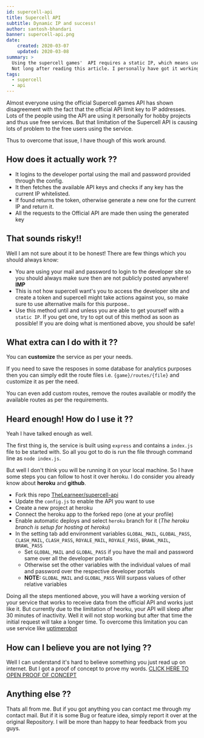 ```yaml
---
id: supercell-api
title: Supercell API
subtitle: Dynamic IP and success!
author: santosh-bhandari
banner: supercell-api.png
date:
    created: 2020-03-07
    updated: 2020-03-08
summary: >
  Using the supercell games'  API requires a static IP, which means users doing hobby projects will not be able to use them.
  Not long after reading this article. I personally have got it working and so will you.
tags:
  - supercell
  - api
---
```


Almost everyone using the official Supercell games API has shown disagreement with the fact that the official API limit key to IP addresses.
Lots of the people using the API are using it personally for hobby projects and thus use free services. But that limitation of the Supercell API is causing lots of problem to the free users using the service.

Thus to overcome that issue, I have though of this work around.

## **How does it actually work ??**
- It logins to the developer portal using the mail and password provided through the config.
- It then fetches the available API keys and checks if any key has the current IP whitelisted.
- If found returns the token, otherwise generate a new one for the current IP and return it.
- All the requests to the Official API are made then using the generated key

## **That sounds risky!!**
Well I am not sure about it to be honest! There are few things which you should always know:
- You are using your mail and password to login to the developer site so you should always make sure then are not publicly posted anywhere! **IMP**
- This is not how supercell want's you to access the developer site and create a token and supercell might take actions against you, so make sure to use alternative mails for this purpose..
- Use this method until and unless you are able to get yourself with a `static IP`. If you get one, try to opt out of this method as soon as possible!
If you are doing what is mentioned above, you should be safe!

## **What extra can I do with it ??**
You can **customize** the service as per your needs.

If you need to save the resposes in some database for analytics purposes then you can simply edit the route files i.e. `{game}/routes/{file}` and customize it as per the need.

You can even add custom routes, remove the routes available or modify the available routes as per the requirements.

## **Heard enough! How do I use it ??**
Yeah I have talked enough as well.

The first thing is, the service is built using `express` and contains a `index.js` file to be started with. So all you got to do is run the file through command line as `node index.js`.

But well I don't think you will be running it on your local machine. So I have some steps you can follow to host it over heroku. I do consider you already know about **heroku** and **github**.
- Fork this repo <a href="https://github.com/TheLearneer/supercell-api" target="_blank">TheLearneer/supercell-api</a>
- Update the `config.js` to enable the API you want to use
- Create a new project at heroku
- Connect the heroku app to the forked repo (one at your profile)
- Enable automatic deploys and select `heroku` branch for it (_The heroku branch is setup for hosting at heroku_)
- In the setting tab add environment variables `GLOBAL_MAIL`, `GLOBAL_PASS`, `CLASH_MAIL`, `CLASH_PASS`, `ROYALE_MAIL`, `ROYALE_PASS`, `BRAWL_MAIL`, `BRAWL_PASS`
  - Set `GLOBAL_MAIL` and `GLOBAL_PASS` if you have the mail and password same over all the developer portals
  - Otherwise set the other variables with the individual values of mail and password over the respective developer portals
  - **NOTE:** `GLOBAL_MAIL` and `GLOBAL_PASS` Will surpass values of other relative variables

Doing all the steps mentioned above, you will have a working version of your service that works to receive data from the official API and works just like it. But currently due to the limitation of heorku, your API will sleep after 30 minutes of inactivity. Well it will not stop working but after that time the initial request will take a longer time.
To overcome this limitation you can use service like <a href="https://uptimerobot.com" target="_blank">uptimerobot</a>

## **How can I believe you are not lying ??**
Well I can understand it's hard to believe something you just read up on internet. But I got a proof of concept to prove my words.
<a href="https://statscell.herokuapp.com" target="_blank">CLICK HERE TO OPEN PROOF OF CONCEPT</a>

## **Anything else ??**
Thats all from me. But if you got anything you can contact me through my contact mail. But if it is some Bug or feature idea, simply report it over at the original Repository. I will be more than happy to hear feedback from you guys.